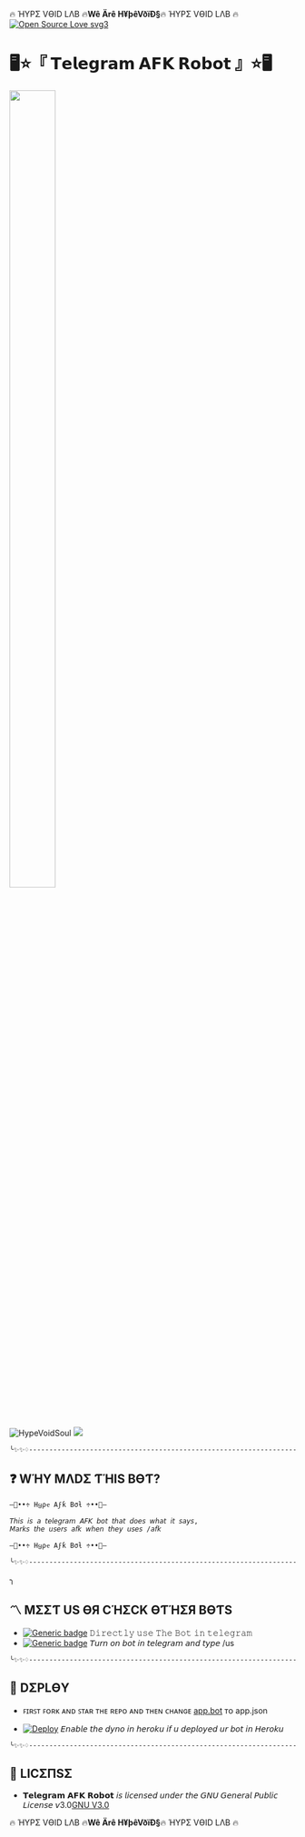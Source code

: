 🔥 ΉYPΣ VӨID LΛB 🔥__Wê Ärê H¥þêVðïÐ§__🔥 ΉYPΣ VӨID LΛB 🔥
[![Open Source Love svg3](https://badges.frapsoft.com/os/v3/open-source.svg?v=103)](https://github.com/ellerbrock/open-source-badges/)

# 🖥⭐️『 𝗧𝗲𝗹𝗲𝗴𝗿𝗮𝗺 𝗔𝗙𝗞 𝗥𝗼𝗯𝗼𝘁 』⭐️🖥
<p align="centre"><img  width="40%" height="60%" img src="https://telegra.ph/file/8e5be7f7bd1f93ef370b1.jpg" /></p>
<img align="centre" src="https://img.shields.io/badge/Made%20for-VSCode-1f425f.svg" alt="HypeVoidSoul"/>
<img align="centre" src="https://img.shields.io/badge/Maintained%3F-yes-green.svg"/>

```sh
╰✨✨♢--------------------------------------------------------------------♢✨✨╮
```

## ❓ WΉY MΛDΣ ƬΉIS BӨƬ?
```sh
—🚸••÷ Hყρҽ Aϝƙ Bσƚ ÷••🚸—

𝘛𝘩𝘪𝘴 𝘪𝘴 𝘢 𝘵𝘦𝘭𝘦𝘨𝘳𝘢𝘮 𝘈𝘍𝘒 𝘣𝘰𝘵 𝘵𝘩𝘢𝘵 𝘥𝘰𝘦𝘴 𝘸𝘩𝘢𝘵 𝘪𝘵 𝘴𝘢𝘺𝘴, 
𝘔𝘢𝘳𝘬𝘴 𝘵𝘩𝘦 𝘶𝘴𝘦𝘳𝘴 𝘢𝘧𝘬 𝘸𝘩𝘦𝘯 𝘵𝘩𝘦𝘺 𝘶𝘴𝘦𝘴 /𝘢𝘧𝘬

—🚸••÷ Hყρҽ Aϝƙ Bσƚ ÷••🚸—

╰✨✨♢--------------------------------------------------------------------♢✨✨╮
```
╮
## 〽️ MΣΣƬ US ӨЯ CΉΣCK ӨƬΉΣЯ BӨƬS   
- [![Generic badge](https://img.shields.io/badge/YouTubeMusicDownloader-Vïå_ßð†-red.svg)](https://t.me/HVYouTubeMusicBot)
𝙳𝚒𝚛𝚎𝚌𝚝𝚕𝚢 𝚞𝚜𝚎 𝚃𝚑𝚎 𝙱𝚘𝚝 𝚒𝚗 𝚝𝚎𝚕𝚎𝚐𝚛𝚊𝚖
- [![Generic badge](https://img.shields.io/badge/𝙷𝚢𝚙𝚎𝚅𝚘𝚒𝚍𝙱𝚘𝚝-Vïå_ßð†-orange.svg)](https://t.me/HypeVoidBot) 𝘛𝘶𝘳𝘯 𝘰𝘯 𝘣𝘰𝘵 𝘪𝘯 𝘵𝘦𝘭𝘦𝘨𝘳𝘢𝘮 𝘢𝘯𝘥 𝘵𝘺𝘱𝘦 /us

```sh
╰✨✨♢--------------------------------------------------------------------♢✨✨╮
```

## 💠 DΣPLӨY
- ꜰɪʀꜱᴛ ꜰᴏʀᴋ ᴀɴᴅ ꜱᴛᴀʀ ᴛʜᴇ ʀᴇᴘᴏ ᴀɴᴅ ᴛʜᴇɴ ᴄʜᴀɴɢᴇ [app.bot](app.bot) ᴛᴏ app.json

- [![Deploy](https://www.herokucdn.com/deploy/button.svg)](https://heroku.com/deploy?template=https://github.com/HypeVoidSoul/AFK-Robot.git/tree/VOID) 𝘌𝘯𝘢𝘣𝘭𝘦 𝘵𝘩𝘦 𝘥𝘺𝘯𝘰 𝘪𝘯 𝘩𝘦𝘳𝘰𝘬𝘶 𝘪𝘧 𝘶 𝘥𝘦𝘱𝘭𝘰𝘺𝘦𝘥 𝘶𝘳 𝘣𝘰𝘵 𝘪𝘯 𝘏𝘦𝘳𝘰𝘬𝘶

```sh
╰✨✨♢--------------------------------------------------------------------♢✨✨╮
```

## 📜 LICΣПSΣ
- 𝗧𝗲𝗹𝗲𝗴𝗿𝗮𝗺 𝗔𝗙𝗞 𝗥𝗼𝗯𝗼𝘁 𝘪𝘴 𝘭𝘪𝘤𝘦𝘯𝘴𝘦𝘥 𝘶𝘯𝘥𝘦𝘳 𝘵𝘩𝘦 𝘎𝘕𝘜 𝘎𝘦𝘯𝘦𝘳𝘢𝘭 𝘗𝘶𝘣𝘭𝘪𝘤 𝘓𝘪𝘤𝘦𝘯𝘴𝘦 𝘷3.0[GNU V3.0](LICENSE)

🔥 ΉYPΣ VӨID LΛB 🔥__Wê Ärê H¥þêVðïÐ§__🔥 ΉYPΣ VӨID LΛB 🔥
